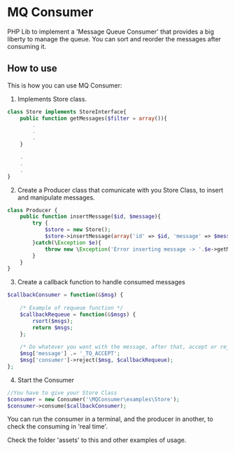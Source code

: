 # MQ Consumer
PHP Lib to implement a 'Message Queue Consumer' that provides a big liberty to manage the queue. You can sort and reorder the messages after consuming it.

## How to use
This is how you can use MQ Consumer:
1. Implements Store class.
```php
class Store implements StoreInterface{
    public function getMessages($filter = array()){
        .
        .
        .
    }

    .
    .
    .
}
```
2. Create a Producer class that comunicate with you Store Class, to insert and manipulate messages.
```php
class Producer {
    public function insertMessage($id, $message){
        try {
            $store = new Store();
            $store->insertMessage(array('id' => $id, 'message' => $message));
        }catch(\Exception $e){
            throw new \Exception('Error inserting message -> '.$e->getMessage());
        }        
    }
}
```
3. Create a callback function to handle consumed messages
```php
$callbackConsumer = function(&$msg) {
    
    /* Example of requeue function */
    $callbackRequeue = function(&$msgs) {
        rsort($msgs);
        return $msgs;
    };
    
    /* Do whatever you want with the message, after that, accept or reject */
    $msg['message'] .= '_TO_ACCEPT';
    $msg['consumer']->reject($msg, $callbackRequeue);   
};
```
4. Start the Consumer
```php
//You have to give your Store Class
$consumer = new Consumer('\MQConsumer\examples\Store');
$consumer->consume($callbackConsumer);
```

You can run the consumer in a terminal, and the producer in another, to check the consuming in 'real time'.

Check the folder 'assets' to this and other examples of usage.